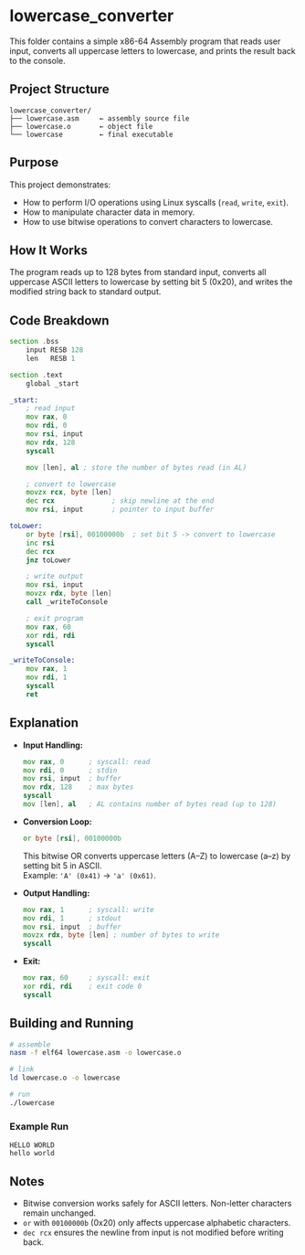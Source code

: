 # lowercase_converter

This folder contains a simple x86-64 Assembly program that reads user input, converts all uppercase letters to lowercase, and prints the result back to the console.

## Project Structure

```
lowercase_converter/
├── lowercase.asm     ← assembly source file
├── lowercase.o       ← object file
└── lowercase         ← final executable
```

## Purpose

This project demonstrates:

- How to perform I/O operations using Linux syscalls (`read`, `write`, `exit`).
- How to manipulate character data in memory.
- How to use bitwise operations to convert characters to lowercase.

## How It Works

The program reads up to 128 bytes from standard input, converts all uppercase ASCII letters to lowercase by setting bit 5 (0x20), and writes the modified string back to standard output.

## Code Breakdown

```asm
section .bss
    input RESB 128
    len   RESB 1

section .text
    global _start

_start:
    ; read input
    mov rax, 0
    mov rdi, 0
    mov rsi, input
    mov rdx, 128
    syscall

    mov [len], al ; store the number of bytes read (in AL)

    ; convert to lowercase
    movzx rcx, byte [len]
    dec rcx              ; skip newline at the end
    mov rsi, input       ; pointer to input buffer

toLower:
    or byte [rsi], 00100000b  ; set bit 5 -> convert to lowercase
    inc rsi
    dec rcx
    jnz toLower

    ; write output
    mov rsi, input
    movzx rdx, byte [len]
    call _writeToConsole

    ; exit program
    mov rax, 60
    xor rdi, rdi
    syscall

_writeToConsole:
    mov rax, 1
    mov rdi, 1
    syscall
    ret
```

## Explanation

- **Input Handling:**
  ```asm
  mov rax, 0      ; syscall: read
  mov rdi, 0      ; stdin
  mov rsi, input  ; buffer
  mov rdx, 128    ; max bytes
  syscall
  mov [len], al   ; AL contains number of bytes read (up to 128)
  ```

- **Conversion Loop:**
  ```asm
  or byte [rsi], 00100000b
  ```
  This bitwise OR converts uppercase letters (A–Z) to lowercase (a–z) by setting bit 5 in ASCII.  
  Example: `'A' (0x41)` → `'a' (0x61)`.

- **Output Handling:**
  ```asm
  mov rax, 1      ; syscall: write
  mov rdi, 1      ; stdout
  mov rsi, input  ; buffer
  movzx rdx, byte [len] ; number of bytes to write
  syscall
  ```

- **Exit:**
  ```asm
  mov rax, 60     ; syscall: exit
  xor rdi, rdi    ; exit code 0
  syscall
  ```

## Building and Running

```bash
# assemble
nasm -f elf64 lowercase.asm -o lowercase.o

# link
ld lowercase.o -o lowercase

# run
./lowercase
```

### Example Run

```
HELLO WORLD
hello world
```

## Notes

- Bitwise conversion works safely for ASCII letters. Non-letter characters remain unchanged.
- `or` with `00100000b` (0x20) only affects uppercase alphabetic characters.
- `dec rcx` ensures the newline from input is not modified before writing back.
